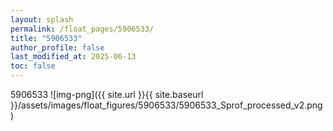 ```yaml
---
layout: splash
permalink: /float_pages/5906533/
title: "5906533"
author_profile: false
last_modified_at: 2025-06-13
toc: false
---
```

 
5906533
![img-png]({{ site.url }}{{ site.baseurl }}/assets/images/float_figures/5906533/5906533_Sprof_processed_v2.png)